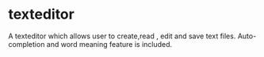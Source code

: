 # texteditor
A texteditor which allows user to create,read , edit and save text files. Auto-completion and word meaning feature is included.
